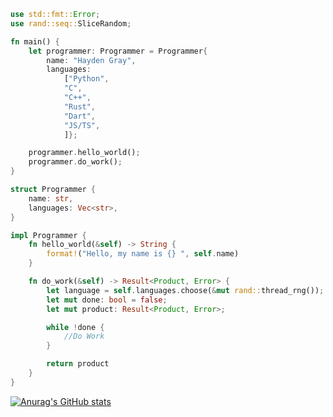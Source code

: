 ```rs
use std::fmt::Error;
use rand::seq::SliceRandom;

fn main() {
    let programmer: Programmer = Programmer{
        name: "Hayden Gray",
        languages: 
            ["Python",
            "C", 
            "C++", 
            "Rust",
            "Dart",
            "JS/TS",
            ]};

    programmer.hello_world();
    programmer.do_work();
}

struct Programmer {
    name: str,
    languages: Vec<str>,
}

impl Programmer {
    fn hello_world(&self) -> String {
        format!("Hello, my name is {} ", self.name)
    }

    fn do_work(&self) -> Result<Product, Error> {
        let language = self.languages.choose(&mut rand::thread_rng());
        let mut done: bool = false;
        let mut product: Result<Product, Error>;

        while !done {
            //Do Work
        }

        return product
    }
}
```

<!---
A1029384756/A1029384756 is a ✨ special ✨ repository because its `README.md` (this file) appears on your GitHub profile.
You can click the Preview link to take a look at your changes.
--->
[![Anurag's GitHub stats](https://github-readme-stats.vercel.app/api?username=A1029384756&show_icons=true&theme=gruvbox)](https://github.com/anuraghazra/github-readme-stats)
